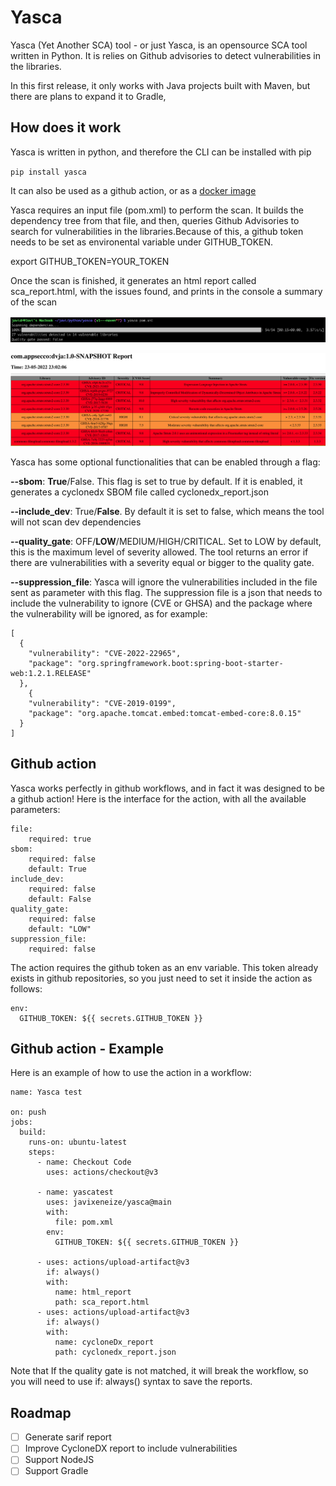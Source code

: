# Yasca

Yasca (Yet Another SCA) tool - or just Yasca, is an opensource SCA tool written in Python. It is relies on Github advisories to detect vulnerabilities in the libraries.

In this first release, it only works with Java projects built with Maven, but there are plans to expand it to Gradle,

## How does it work

Yasca is written in python, and therefore the CLI can be installed with pip

`pip install yasca`

It can also be used as a github action, or as a [docker image](https://hub.docker.com/repository/docker/javidr/yasca)

Yasca requires an input file (pom.xml) to perform the scan. It builds the dependency tree from that file, and then, queries Github Advisories to search for vulnerabilities in the libraries.Because of this, a github token needs to be set as environental variable under GITHUB_TOKEN.



export GITHUB_TOKEN=YOUR_TOKEN

Once the scan is finished, it generates an html report called sca_report.html, with the issues found, and prints in the console a summary of the scan



![](img/console.png)



![](img/html_report.png)



Yasca has some optional functionalities that can be enabled through a flag:

**--sbom**: **True**/False. This flag is set to true by default. If it is enabled, it generates a cyclonedx SBOM file called cyclonedx_report.json

**--include_dev**: True/**False**. By default it is set to false, which means the tool will not scan dev dependencies

**--quality_gate**: OFF/**LOW**/MEDIUM/HIGH/CRITICAL. Set to LOW by default, this is the maximum level of severity allowed. The tool returns an error if there are vulnerabilities with a severity equal or bigger to the quality gate.

**--suppression_file**: Yasca will ignore the vulnerabilities included in the file sent as parameter with this flag. The suppression file is a json that needs to include the vulnerability to ignore (CVE or GHSA) and the package where the vulnerability will be ignored, as for example:

```
[
  {
    "vulnerability": "CVE-2022-22965",
    "package": "org.springframework.boot:spring-boot-starter-web:1.2.1.RELEASE"
  },
    {
    "vulnerability": "CVE-2019-0199",
    "package": "org.apache.tomcat.embed:tomcat-embed-core:8.0.15"
  }
]
```



## Github action

Yasca works perfectly in github workflows, and in fact it was designed to be a github action! Here is the interface for the action, with all the available parameters:



    file:
        required: true
    sbom:
        required: false
        default: True
    include_dev:
        required: false
        default: False
    quality_gate:
        required: false
        default: "LOW"
    suppression_file:
        required: false



The action requires the github token as an env variable. This token already exists in github repositories, so you just need to set it inside the action as follows:

    env:
      GITHUB_TOKEN: ${{ secrets.GITHUB_TOKEN }} 


## Github action - Example

Here is an example of how to use the action in a workflow:

    name: Yasca test
    
    on: push
    jobs:
      build:
        runs-on: ubuntu-latest
        steps:
          - name: Checkout Code
            uses: actions/checkout@v3
            
          - name: yascatest
            uses: javixeneize/yasca@main
            with:
              file: pom.xml
            env:
              GITHUB_TOKEN: ${{ secrets.GITHUB_TOKEN }}
              
          - uses: actions/upload-artifact@v3
            if: always()
            with:
              name: html_report
              path: sca_report.html
          - uses: actions/upload-artifact@v3
            if: always()
            with:
              name: cycloneDx_report
              path: cyclonedx_report.json  
Note that If the quality gate is not matched, it will break the workflow, so you will need to use if: always() syntax to save the reports. 



## Roadmap

- [ ] Generate sarif report
- [ ] Improve CycloneDX report to include vulnerabilities
- [ ] Support NodeJS
- [ ] Support Gradle